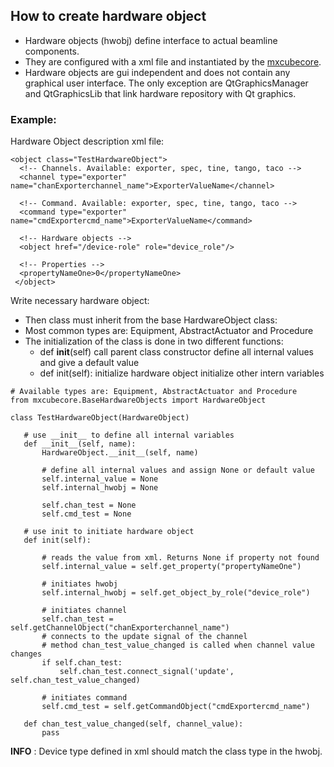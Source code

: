 ## How to create hardware object

- Hardware objects (hwobj) define interface to actual beamline components.
- They are configured with a xml file and instantiated by the [mxcubecore](http://github.com/mxcube/mxcubecore).
- Hardware objects are gui independent and does not contain any graphical user interface. The only exception are QtGraphicsManager and QtGraphicsLib that link hardware repository with Qt graphics.

### Example:

Hardware Object description xml file:

```
<object class="TestHardwareObject">
  <!-- Channels. Available: exporter, spec, tine, tango, taco -->
  <channel type="exporter" name="chanExporterchannel_name">ExporterValueName</channel>

  <!-- Command. Available: exporter, spec, tine, tango, taco -->
  <command type="exporter" name="cmdExportercmd_name">ExporterValueName</command>

  <!-- Hardware objects -->
  <object href="/device-role" role="device_role"/>

  <!-- Properties -->
  <propertyNameOne>0</propertyNameOne>
 </object>
```

Write necessary hardware object:

- Then class must inherit from the base HardwareObject class:
- Most common types are: Equipment, AbstractActuator and Procedure
- The initialization of the class is done in two different functions:
  - def **init**(self)
    call parent class constructor
    define all internal values and give a default value
  - def init(self):
    initialize hardware object
    initialize other intern variables

```
# Available types are: Equipment, AbstractActuator and Procedure
from mxcubecore.BaseHardwareObjects import HardwareObject

class TestHardwareObject(HardwareObject)

   # use __init__ to define all internal variables
   def __init__(self, name):
       HardwareObject.__init__(self, name)

       # define all internal values and assign None or default value
       self.internal_value = None
       self.internal_hwobj = None

       self.chan_test = None
       self.cmd_test = None

   # use init to initiate hardware object
   def init(self):

       # reads the value from xml. Returns None if property not found
       self.internal_value = self.get_property("propertyNameOne")

       # initiates hwobj
       self.internal_hwobj = self.get_object_by_role("device_role")

       # initiates channel
       self.chan_test = self.getChannelObject("chanExporterchannel_name")
       # connects to the update signal of the channel
       # method chan_test_value_changed is called when channel value changes
       if self.chan_test:
           self.chan_test.connect_signal('update', self.chan_test_value_changed)

       # initiates command
       self.cmd_test = self.getCommandObject("cmdExportercmd_name")

   def chan_test_value_changed(self, channel_value):
       pass
```

**INFO** : Device type defined in xml should match the class type in the hwobj.
